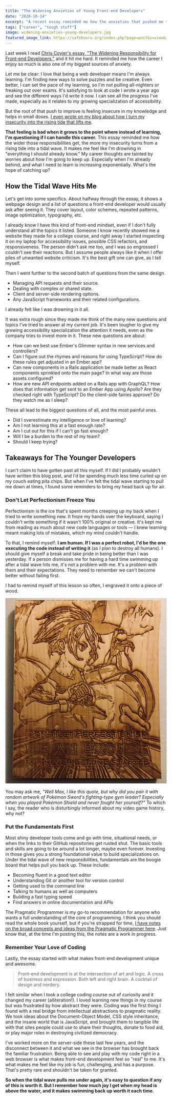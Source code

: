 ```yaml
---
title: "The Widening Anxieties of Young Front-end Developers"
date: "2020-10-14"
excerpt: "A recent essay reminded me how the anxieties that pushed me to become a better developer are often drowning me instead."
tags: ["career", "tough stuff"]
image: widening-anxieties-young-developers.jpg
featured_image_link: https://safebooru.org/index.php?page=post&s=view&id=3058516
---
```


Last week I read [Chris Coyier's essay, "The Widening Responsibility for Front-end Developers,"](https://css-tricks.com/the-widening-responsibility-for-front-end-developers/) and it hit me hard. It reminded me how the career I enjoy so much is also one of my biggest sources of anxiety.

Let me be clear: I love that being a web developer means I'm always learning. I'm finding new ways to solve puzzles and be creative. Even better, I can set the pace of my learning, so I'm not pulling all-nighters or freaking out over exams. It's satisfying to look at code I wrote a year ago and see the different ways I'd write it now. I can see all the progress I've made, especially as it relates to my growing specialization of accessibility.

But the root of that push to improve is feeling insecure in my knowledge and helps in small doses. [I even wrote on my blog about how I turn my insecurity into the rising tide that lifts me](https://www.maxwellantonucci.com/posts/2019/07/21/insecure-programmer/).

**That feeling is bad when it grows to the point where instead of learning, I'm questioning if I can handle this career.** This essay reminded me how the wider those responsibilities get, the more my insecurity turns from a rising tide into a tidal wave. It makes me feel like I'm drowning in "everything I *should* already know." My career thoughts are tainted by worries about how I'm going to keep up. Especially when I'm already behind, and what I need to learn is increasing exponentially. What's the hope of catching up?

## How the Tidal Wave Hits Me

Let's get into some specifics. About halfway through the essay, it shows a webpage design and a list of questions a front-end developer would usually ask after seeing it. They cover layout, color schemes, repeated patterns, image optimization, typography, etc.

I already know I have this kind of front-end mindset, even if I don't fully understand all the topics it listed. Someone I know recently showed me a website they made for a college course, and right away I started inspecting it on my laptop for accessibility issues, possible CSS refactors, and responsiveness. The person didn't ask me too, and I was so engrossed I couldn't see their reactions. But I assume people always like it when I offer piles of unwanted website criticism. It's the best gift one can give, as I tell myself.

Then I went further to the second batch of questions from the same design.

* Managing API requests and their source.
* Dealing with complex or shared state.
* Client and server-side rendering options.
* Any JavaScript frameworks and their related configurations.

I already felt like I was drowning in it all.

It was extra rough since they made me think of the many new questions and topics I've tried to answer at my current job. It's been tougher to give my growing accessibility specialization the attention it needs, even as the company tries to invest more in it. These new questions are about:

* How can we best use Ember's Glimmer syntax in new services and controllers?
* Can I figure out the rhymes and reasons for using TypeScript? How do these rules get adjusted in an Ember app?
* Can new components in a Rails application be made better as React components sprinkled onto the main page? In what way are those assets configured?
* How are new API endpoints added on a Rails app with GraphQL? How does that information get sent to an Ember App using Apollo? Are they checked right with TypeScript? Do the client-side fairies approve? Do they watch me as I sleep?

These all lead to the biggest questions of all, and the most painful ones.

* Did I overestimate my intelligence or love of learning?
* Am I not learning this at a fast enough rate?
* Am I cut out for this if I can't go fast enough?
* Will I be a burden to the rest of my team?
* Should I keep trying?

## Takeaways for The Younger Developers

I can't claim to have gotten past all this myself. If I did I probably wouldn't have written this blog post, and I'd be spending much less time curled up on my couch eating pita chips. But when I've felt the tidal wave starting to pull me down at times, I found some reminders to bring my head back up for air.

### Don't Let Perfectionism Freeze You

Perfectionism is the ice that's spent months creeping up my back when I tried to write something new. It froze my hands over the keyboard, saying I couldn't write something if it wasn't 100% original or creative. It's kept me from reading as much about new code languages or tools — I knew learning meant making lots of mistakes, which my mind couldn't handle.

To that, I remind myself: **I am human. If I was a perfect robot, I'd be the one executing the code instead of writing it** (as I plan to destroy all humans). I should give myself a break and take pride in being better than I was yesterday. If a person dismisses me for having a hard time swimming up after a tidal wave hits me, it's not a problem with me. It's a problem with them and their expectations. They need to remember we can't become better without failing first.

I had to remind myself of this lesson so often, I engraved it onto a piece of wood.

<img class="block mx-auto mb-4 sm--width-75 md--width-50" src="/assets/images/posts/widening-anxieties-young-developers/perfection-excuse.jpg" alt="A piece of wood with the quote 'don't let perfectionism be an excuse for never getting started' engraved into it." />

You may ask me, _"Well Max, I like this quote, but why did you pair it with random artwork of Pokémon Sword's fighting-type gym leader? Especially when you played Pokémon Shield and never fought her yourself?"_ To which I say, the reader who is disturbingly informed about my video game history, why not?

### Put the Fundamentals First

Most shiny developer tools come and go with time, situational needs, or when the links to their GitHub repositories get rusted shut. The basic tools and skills are going to be around a lot longer, maybe even forever. Investing in those gives you a strong foundational value to build specializations on. Under the tidal wave of new responsibilities, fundamentals are the boogie board that helps pull you back up. These include:

* Becoming fluent in a good text editor
* Understanding Git or another tool for version control
* Getting used to the command line
* Talking to humans as well as computers
* Building a fast typing speed
* Find answers in online documentation and APIs

The Pragmatic Programmer is my go-to recommendation for anyone who wants a full understanding of the core of programming. I think you should read the whole book yourself, but if you're strapped for time, [I have notes on the broad concepts and ideas from the Pragmatic Programmer here](https://www.notion.so/maxantonucci/A-Pragmatic-Approach-6d5217e946c543d69ecf6aea8809d8a9). Just know that, at the time I'm posting this, the notes are a work in progress.

### Remember Your Love of Coding

Lastly, the essay started with what makes front-end development unique and awesome.

> Front-end development is at the intersection of art and logic. A cross of business and expression. Both left and right brain. A cocktail of design and nerdery.

I felt similar when I took a college coding course out of curiosity and it changed my career (alliteration!). I loved learning new things in my course but was frustrated by how abstract they were. Coding was the first thing I found with a real bridge from intellectual abstractions to pragmatic reality. We took ideas about the Document-Object Model, CSS style inheritance, and the insane world that is JavaScript, and brought them to tangible life with that sites people could use to share their thoughts, donate to food aid, or play major roles in destroying civilized democracy.

I've worked more on the server-side these last few years, and the disconnect between it and what we see in the browser has brought back the familiar frustration. Being able to see and play with my code right in a web browser is what makes front-end development feel so "real" to me. It's what makes me feel like my job is fun, challenging, and has a purpose. That's pretty rare and shouldn't be taken for granted.

**So when the tidal wave pulls me under again, it's easy to question if any of this is worth it. But I remember how much joy I get when my head is above the water, and it makes swimming back up worth it each time.**
